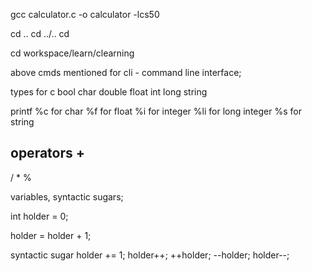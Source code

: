 gcc calculator.c -o calculator -lcs50

cd ..
cd ../..
cd

cd workspace/learn/clearning

above cmds mentioned for cli - command line interface;


types for c
bool
char
double
float
int
long
string

printf
%c for char
%f for float
%i for integer
%li for long integer
%s for string

operators
+
-
/
*
%

variables, syntactic sugars;

int holder = 0;

holder = holder + 1;


syntactic sugar
holder += 1;
holder++;
++holder;
--holder;
holder--;